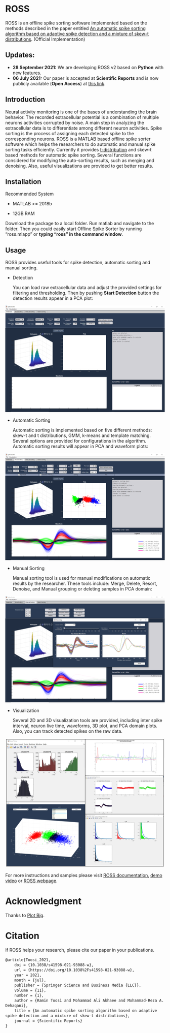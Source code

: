 # ROSS 

ROSS is an offline spike sorting software implemented based on the methods described in the paper entitled [An automatic spike sorting algorithm based on adaptive spike detection and a mixture of skew-t distributions](https://www.nature.com/articles/s41598-021-93088-w). (Official Implementation)

## Updates:
- **28 September 2021:** We are developing ROSS v2 based on **Python** with new features.
- **06 July 2021:** Our paper is accepted at **Scientific Reports** and is now publicly available (**Open Access**) at [this link](https://www.nature.com/articles/s41598-021-93088-w).

## Introduction
Neural activity monitoring is one of the bases of understanding the brain behavior. The recorded extracellular potential is a combination of multiple neurons activities corrupted by noise. A main step in analyzing the extracellular data is to differentiate among different neuron activities. Spike sorting is the process of assigning each detected spike to the corresponding neurons.
ROSS is a MATLAB based offline spike sorter software which helps the researchers to do automatic and manual spike sorting tasks efficiently. Currently it provides [t-distribution](https://www.sciencedirect.com/science/article/pii/S0165027003001201) and skew-t based methods for automatic spike sorting. Several functions are considered for modifying the auto-sorting results, such as merging and denoising. Also, useful visualizations are provided to get better results.

## Installation

Recommended System

- MATLAB >= 2018b

- 12GB RAM

Download the package to a local folder. Run matlab and navigate to the folder. Then you could easily start Offline Spike Sorter by running “ross.mlapp” or **typing “ross” in the command window**.


## Usage

ROSS provides useful tools for spike detection, automatic sorting and manual sorting. 

- Detection

  You can load raw extracellular data and adjust the provided settings for filtering and thresholding. Then by pushing **Start Detection** button the detection results appear in a PCA plot:

![Spike Detecttion](https://github.com/ramintoosi/ROSS/blob/master/figs/detect_image.png?raw=true)

- Automatic Sorting

  Automatic sorting is implemented based on five different methods: skew-t and t distributions, GMM, k-means and template matching. Several options are provided for configurations in the algorithm. Automatic sorting results will appear in PCA and waveform plots:

![Spike Sorting](https://github.com/ramintoosi/ROSS/blob/master/figs/sorting.png?raw=true)

- Manual Sorting

  Manual sorting tool is used for manual modifications on automatic results by the researcher. These tools include: Merge, Delete, Resort, Denoise, and Manual grouping or deleting samples in PCA domain:

![Manual Sorting](https://github.com/ramintoosi/ROSS/blob/master/figs/manual.png?raw=true)

- Visualization
  
  Several 2D and 3D visualization tools are provided, including inter spike interval, neuron live time, waveforms, 3D plot, and PCA domain plots. Also, you can track detected spikes on the raw data.

![Visualization](https://github.com/ramintoosi/ROSS/blob/master/figs/visualization.PNG?raw=true)

For more instructions and samples please visit [ROSS documentation](https://github.com/ramintoosi/ROSS/blob/master/documentation.pdf), [demo video](https://youtu.be/oxzwZB4WSaI) or [ROSS webpage](https://ramintoosi.github.io/ROSS/).

# Acknowledgment
Thanks to [Plot Big](https://www.mathworks.com/matlabcentral/fileexchange/40790-plot-big).

# Citation
If ROSS helps your research, please cite our paper in your publications.

```
@article{Toosi_2021,
	doi = {10.1038/s41598-021-93088-w},
	url = {https://doi.org/10.1038%2Fs41598-021-93088-w},
	year = 2021,
	month = {jul},
	publisher = {Springer Science and Business Media {LLC}},
	volume = {11},
	number = {1},
	author = {Ramin Toosi and Mohammad Ali Akhaee and Mohammad-Reza A. Dehaqani},
	title = {An automatic spike sorting algorithm based on adaptive spike detection and a mixture of skew-t distributions},
	journal = {Scientific Reports}
}
```
